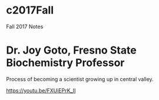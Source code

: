 # c2017Fall
Fall 2017 Notes

# Dr. Joy Goto, Fresno State Biochemistry Professor

Process of becoming a scientist growing up in central valley.

https://youtu.be/FXUiEPrK_II


